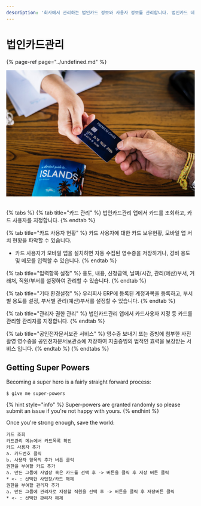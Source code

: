 ```yaml
---
description: '회사에서 관리하는 법인카드 정보와 사용자 정보를 관리합니다. 법인카드 데이터 신청, 카드 조회, 사용자 지정, 카드 불출 업무를 관리합니다.'
---
```


# 법인카드관리



{% page-ref page="../undefined.md" %}

![](../.gitbook/assets/pexels-photo-1374544.jpg)

##  

{% tabs %}
{% tab title="카드 관리" %}
법인카드관리 앱에서 카드를 조회하고, 카드 사용자를 지정합니다.
{% endtab %}

{% tab title="카드 사용자 현황" %}
카드 사용자에 대한 카드 보유현황, 모바일 앱 서치 현황을 파악할 수 있습니다.  
- 카드 사용자가 모바일 앱을 설치하면 자동 수집된 영수증을 저장하거나, 경비 용도 및 메모를 입력할 수 있습니다.
{% endtab %}

{% tab title="입력항목 설정" %}
용도, 내용, 신청금액, 날짜/시간, 관리\(예산\)부서, 거래처, 직원/부서를 설정하여 관리할 수 있습니다.
{% endtab %}

{% tab title="기타 환경설정" %}
우리회사 ERP에 등록된 계정과목을 등록하고, 부서별 용도를 설정, 부서별 관리\(예산\)부서를 설정할 수 있습니다.
{% endtab %}

{% tab title="관리자 권한 관리" %}
법인카드관리 앱에서 카드사용자 지정 등 카드를 관리할 관리자를 지정합니다.
{% endtab %}

{% tab title="공인전자문서보관 서비스" %}
영수증 보내기 또는 증빙에 첨부한 사진촬영 영수증을 공인전자문서보관소에 저장하여 지출증빙의 법적인 효력을 보장받는 서비스 입니다.
{% endtab %}
{% endtabs %}

## Getting Super Powers

Becoming a super hero is a fairly straight forward process:

```
$ give me super-powers
```

{% hint style="info" %}
 Super-powers are granted randomly so please submit an issue if you're not happy with yours.
{% endhint %}

Once you're strong enough, save the world:

```
카드 조회
카드관리 메뉴에서 카드목록 확인
카드 사용자 추가
a. 카드번호 클릭
b. 사용자 항목의 추가 버튼 클릭
권한을 부여할 카드 추가
a. 만든 그룹에 사업장 혹은 카드를 선택 후 -> 버튼을 클릭 후 저장 버튼 클릭
* <- : 선택한 사업장/카드 해제
권한을 부여할 관리자 추가
a. 만든 그룹에 관리자로 지정할 직원을 선택 후 -> 버튼을 클릭 후 저장버튼 클릭
* <- : 선택한 관리자 해제
```



